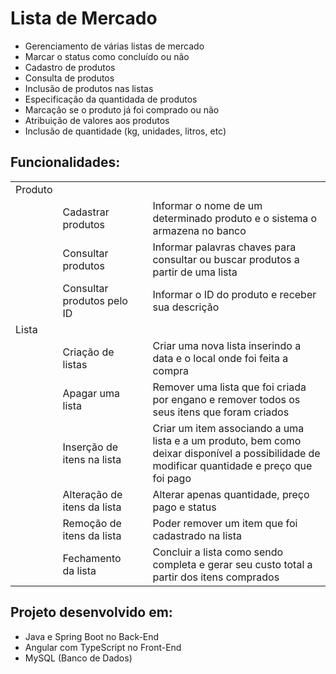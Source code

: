 # Lista de Mercado

- Gerenciamento de várias listas de mercado
- Marcar o status como concluído ou não
- Cadastro de produtos
- Consulta de produtos
- Inclusão de produtos nas listas
- Especificação da quantidada de produtos
- Marcação se o produto já foi comprado ou não
- Atribuição de valores aos produtos
- Inclusão de quantidade (kg, unidades, litros, etc)

## Funcionalidades:

|         |                             |    |                                                                                                                                              |
| ------- | --------------------------- | -- | -------------------------------------------------------------------------------------------------------------------------------------------- |
| Produto |                             |    |                                                                                                                                              |
|         | Cadastrar produtos          |    | Informar o nome de um determinado produto e o sistema o armazena no banco                                                                    |
|         | Consultar produtos          |    | Informar palavras chaves para consultar ou buscar produtos a partir de uma lista                                                             |
|         | Consultar produtos pelo ID  |    | Informar o ID do produto e receber sua descrição                                                                                             |
| Lista   |                             |    |                                                                                                                                              |
|         | Criação de listas           |    | Criar uma nova lista inserindo a data e o local onde foi feita a compra                                                                      |
|         | Apagar uma lista            |    | Remover uma lista que foi criada por engano e remover todos os seus itens que foram criados                                                  |
|         | Inserção de itens na lista  |    | Criar um item associando a uma lista e a um produto, bem como deixar disponível a possibilidade de modificar quantidade e preço que foi pago |
|         | Alteração de itens da lista |    | Alterar apenas quantidade, preço pago e status                                                                                               |
|         | Remoção de itens da lista   |    | Poder remover um item que foi cadastrado na lista                                                                                            |
|         | Fechamento da lista         |    | Concluir a lista como sendo completa e gerar seu custo total a partir dos itens comprados                                                    |

## Projeto desenvolvido em:

- Java e Spring Boot no Back-End
- Angular com TypeScript no Front-End
- MySQL (Banco de Dados)